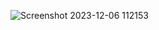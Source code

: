 ![Screenshot 2023-12-06 112153](https://github.com/sanathchalla/PowerBI_dashboard_showcasing_distribution_of_Data_professional_in_the_Industry/assets/110670357/14f64ad0-d38f-4edc-8e4b-0708b73b08cb)

